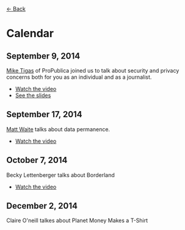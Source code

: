 [&larr; Back](README.md)

# Calendar

## September 9, 2014 

[Mike Tigas](https://twitter.com/mtigas) of ProPublica joined us to talk about security and privacy concerns both for you as an individual and as a journalist. 

* [Watch the video](https://vimeo.com/105821417)
* [See the slides](https://github.com/ufjschool/mmc3260/blob/master/pdf/tigas.pdf)

## September 17, 2014

[Matt Waite](https://twitter.com/mattwaite) talks about data permanence.

* [Watch the video](https://vimeo.com/106561240)

## October 7, 2014

Becky Lettenberger talks about Borderland

* [Watch the video](https://vimeo.com/108293162)

## December 2, 2014

Claire O'neill talkes about Planet Money Makes a T-Shirt

